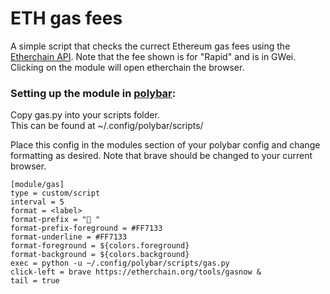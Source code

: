 # ETH gas fees
A simple script that checks the currect Ethereum gas fees using the [Etherchain API](https://etherchain.org/api/gasnow). Note that the fee shown is for "Rapid" and is in GWei. Clicking on the module will open etherchain the browser.


### Setting up the module in [polybar](https://github.com/polybar/polybar):
Copy gas.py into your scripts folder.  
This can be found at ~/.config/polybar/scripts/

Place this config in the modules section of your polybar config and change formatting as desired. Note that brave should be changed to your current browser.

```
[module/gas]
type = custom/script
interval = 5
format = <label>
format-prefix = " "
format-prefix-foreground = #FF7133
format-underline = #FF7133
format-foreground = ${colors.foreground}
format-background = ${colors.background}
exec = python -u ~/.config/polybar/scripts/gas.py
click-left = brave https://etherchain.org/tools/gasnow &
tail = true
```

